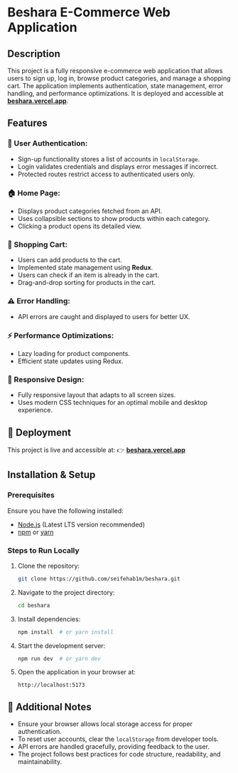 # Beshara E-Commerce Web Application

## Description
This project is a fully responsive e-commerce web application that allows users to sign up, log in, browse product categories, and manage a shopping cart. The application implements authentication, state management, error handling, and performance optimizations. It is deployed and accessible at **[beshara.vercel.app](https://beshara.vercel.app/login)**.

## Features
### 🔐 User Authentication:
- Sign-up functionality stores a list of accounts in `localStorage`.
- Login validates credentials and displays error messages if incorrect.
- Protected routes restrict access to authenticated users only.

### 🏠 Home Page:
- Displays product categories fetched from an API.
- Uses collapsible sections to show products within each category.
- Clicking a product opens its detailed view.

### 🛒 Shopping Cart:
- Users can add products to the cart.
- Implemented state management using **Redux**.
- Users can check if an item is already in the cart.
- Drag-and-drop sorting for products in the cart.

### ⚠️ Error Handling:
- API errors are caught and displayed to users for better UX.

### ⚡ Performance Optimizations:
- Lazy loading for product components.
- Efficient state updates using Redux.

### 📱 Responsive Design:
- Fully responsive layout that adapts to all screen sizes.
- Uses modern CSS techniques for an optimal mobile and desktop experience.

## 🚀 Deployment
This project is live and accessible at:
👉 **[beshara.vercel.app](https://beshara.vercel.app/login)**

## Installation & Setup
### Prerequisites
Ensure you have the following installed:
- [Node.js](https://nodejs.org/) (Latest LTS version recommended)
- [npm](https://www.npmjs.com/) or [yarn](https://yarnpkg.com/)

### Steps to Run Locally
1. Clone the repository:
   ```bash
   git clone https://github.com/seifehab1m/beshara.git
   ```
2. Navigate to the project directory:
   ```bash
   cd beshara
   ```
3. Install dependencies:
   ```bash
   npm install  # or yarn install
   ```
4. Start the development server:
   ```bash
   npm run dev  # or yarn dev
   ```
5. Open the application in your browser at:
   ```
   http://localhost:5173
   ```

## 📌 Additional Notes
- Ensure your browser allows local storage access for proper authentication.
- To reset user accounts, clear the `localStorage` from developer tools.
- API errors are handled gracefully, providing feedback to the user.
- The project follows best practices for code structure, readability, and maintainability.


